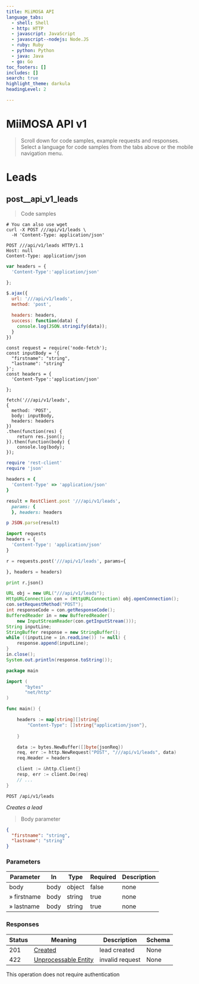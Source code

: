 ```yaml
---
title: MiiMOSA API
language_tabs:
  - shell: Shell
  - http: HTTP
  - javascript: JavaScript
  - javascript--nodejs: Node.JS
  - ruby: Ruby
  - python: Python
  - java: Java
  - go: Go
toc_footers: []
includes: []
search: true
highlight_theme: darkula
headingLevel: 2

---
```


<h1 id="MiiMOSA-API">MiiMOSA API v1</h1>

> Scroll down for code samples, example requests and responses. Select a language for code samples from the tabs above or the mobile navigation menu.

<h1 id="MiiMOSA-API-Leads">Leads</h1>

## post__api_v1_leads

> Code samples

```shell
# You can also use wget
curl -X POST ///api/v1/leads \
  -H 'Content-Type: application/json'

```

```http
POST ///api/v1/leads HTTP/1.1
Host: null
Content-Type: application/json

```

```javascript
var headers = {
  'Content-Type':'application/json'

};

$.ajax({
  url: '///api/v1/leads',
  method: 'post',

  headers: headers,
  success: function(data) {
    console.log(JSON.stringify(data));
  }
})

```

```javascript--nodejs
const request = require('node-fetch');
const inputBody = '{
  "firstname": "string",
  "lastname": "string"
}';
const headers = {
  'Content-Type':'application/json'

};

fetch('///api/v1/leads',
{
  method: 'POST',
  body: inputBody,
  headers: headers
})
.then(function(res) {
    return res.json();
}).then(function(body) {
    console.log(body);
});

```

```ruby
require 'rest-client'
require 'json'

headers = {
  'Content-Type' => 'application/json'
}

result = RestClient.post '///api/v1/leads',
  params: {
  }, headers: headers

p JSON.parse(result)

```

```python
import requests
headers = {
  'Content-Type': 'application/json'
}

r = requests.post('///api/v1/leads', params={

}, headers = headers)

print r.json()

```

```java
URL obj = new URL("///api/v1/leads");
HttpURLConnection con = (HttpURLConnection) obj.openConnection();
con.setRequestMethod("POST");
int responseCode = con.getResponseCode();
BufferedReader in = new BufferedReader(
    new InputStreamReader(con.getInputStream()));
String inputLine;
StringBuffer response = new StringBuffer();
while ((inputLine = in.readLine()) != null) {
    response.append(inputLine);
}
in.close();
System.out.println(response.toString());

```

```go
package main

import (
       "bytes"
       "net/http"
)

func main() {

    headers := map[string][]string{
        "Content-Type": []string{"application/json"},
        
    }

    data := bytes.NewBuffer([]byte{jsonReq})
    req, err := http.NewRequest("POST", "///api/v1/leads", data)
    req.Header = headers

    client := &http.Client{}
    resp, err := client.Do(req)
    // ...
}

```

`POST /api/v1/leads`

*Creates a lead*

> Body parameter

```json
{
  "firstname": "string",
  "lastname": "string"
}
```

<h3 id="post__api_v1_leads-parameters">Parameters</h3>

|Parameter|In|Type|Required|Description|
|---|---|---|---|---|
|body|body|object|false|none|
|» firstname|body|string|true|none|
|» lastname|body|string|true|none|

<h3 id="post__api_v1_leads-responses">Responses</h3>

|Status|Meaning|Description|Schema|
|---|---|---|---|
|201|[Created](https://tools.ietf.org/html/rfc7231#section-6.3.2)|lead created|None|
|422|[Unprocessable Entity](https://tools.ietf.org/html/rfc2518#section-10.3)|invalid request|None|

<aside class="success">
This operation does not require authentication
</aside>

